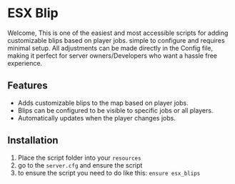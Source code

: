 # ESX Blip

Welcome, This is one of the easiest and most accessible scripts for adding customizable blips based on player jobs. simple to configure and requires minimal setup. All adjustments can be made directly in the Config file, making it perfect for server owners/Developers who want a hassle free experience.

## Features
- Adds customizable blips to the map based on player jobs.
- Blips can be configured to be visible to specific jobs or all players.
- Automatically updates when the player changes jobs.

## Installation
1. Place the script folder into your `resources`
2. go to the `server.cfg` and ensure the script
3. to ensure the script you need to do like this: `ensure esx_blips`